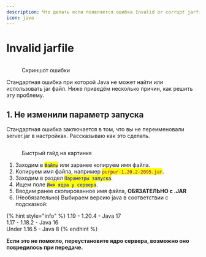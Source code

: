 ```yaml
---
description: Что делать если появляется ошибка Invalid or corrupt jarfile
icon: java
---
```


# Invalid jarfile

<figure><img src="https://github.com/Kanorto/VWIKI/assets/77388225/9445ecfb-8e2d-4343-891b-a7c2acb5d8ac" alt=""><figcaption><p>Скриншот ошибки</p></figcaption></figure>

Стандартная ошибка при которой Java не может найти или использовать jar файл. Ниже приведём несколько причин, как решить эту проблему.

## 1. Не изменили параметр запуска

Стандартная ошибка заключается в том, что вы не переименовали server.jar в настройках. Рассказываю как это сделать.

<figure><img src="https://github.com/Kanorto/VWIKI/assets/77388225/3ece6cbf-f565-40f0-9776-885774f89836" alt=""><figcaption><p>Быстрый гайд на картинке</p></figcaption></figure>

1. Заходим в <mark style="color:blue;">`Файлы`</mark> или заранее копируем имя файла.
2. Копируем имя файла, например <mark style="color:purple;">`purpur-1.20.2-2095.jar`</mark>.
3. Заходим в раздел <mark style="color:blue;">`Параметры запуска`</mark>.
4. Ищем поле <mark style="color:blue;">`Имя ядра у сервера`</mark>.
5. Вводим ранее скопированное имя файла, **ОБЯЗАТЕЛЬНО с .JAR**
6. (Необязательно) Выбираем версию java в соответствии с подсказкой:

{% hint style="info" %}
1.19 - 1.20.4 - Java 17\
1.17 - 1.18.2 - Java 16\
Under 1.16.5 - Java 8
{% endhint %}

**Если это не помогло, переустановите ядро сервера, возможно оно повредилось при передаче.**
